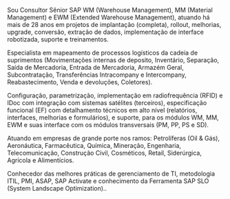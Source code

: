Sou Consultor Sênior SAP WM (Warehouse Management), MM (Material Management) e EWM (Extended Warehouse Management), atuando há mais de 28 anos em projetos de implantação (completa), rollout, melhorias, upgrade, conversão, extração de dados, implementação de interface robotizada, suporte e treinamentos.

Especialista em mapeamento de processos logísticos da cadeia de suprimentos (Movimentações internas de deposito, Inventário, Separação, Saída de Mercadoria, Entrada de Mercadoria, Armazém Geral, Subcontratação, Transferências Intracompany e Intercompany, Reabastecimento, Venda e devoluções, Coletores). 

Configuração, parametrização, implementação em radiofrequência (RFID) e IDoc com integração com sistemas satélites (terceiros), especificação funcional (EF) com detalhamento técnicos em alto nível (relatórios, interfaces, melhorias e formulários),  e suporte, para os módulos WM, MM, EWM e suas interface com os módulos transversais (PM, PP, PS e SD). 

Atuando em empresas de grande porte nos ramos: Petrolíferas (Oil & Gás), Aeronáutica, Farmacêutica, Química, Mineração, Engenharia, Telecomunicação, Construção Civil, Cosméticos, Retail, Siderúrgica, Agrícola e Alimentícios.

Conhecedor das melhores práticas de gerenciamento de TI, metodologia ITIL, PMI, ASAP, SAP Activate e conhecimento da Ferramenta SAP SLO (System Landscape Optimization)..
